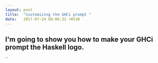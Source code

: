 ```yaml
---
layout: post
title:  "Customizing the GHCi prompt "
date:   2017-07-24 00:06:32 +0530
---
```


## I'm going to show you how to make your GHCi prompt the Haskell logo.


``
